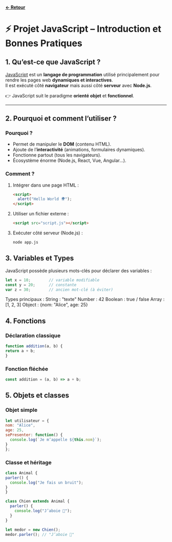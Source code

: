 #### [← Retour](readme.md)
# ⚡ Projet JavaScript – Introduction et Bonnes Pratiques

## 1. Qu’est-ce que JavaScript ?
[JavaScript](https://developer.mozilla.org/fr/docs/Web/JavaScript) est un **langage de programmation** utilisé principalement pour rendre les pages web **dynamiques et interactives**.  
Il est exécuté côté **navigateur** mais aussi côté **serveur** avec **Node.js**.  

👉 JavaScript suit le paradigme **orienté objet** et **fonctionnel**.  

---

## 2. Pourquoi et comment l’utiliser ?
### Pourquoi ?
- Permet de manipuler le **DOM** (contenu HTML).  
- Ajoute de l’**interactivité** (animations, formulaires dynamiques).  
- Fonctionne partout (tous les navigateurs).  
- Écosystème énorme (Node.js, React, Vue, Angular…).  

### Comment ?
1. Intégrer dans une page HTML :  
   ```html
   <script>
     alert("Hello World 🌍");
   </script>
   
2. Utiliser un fichier externe :
   ```html
   <script src="script.js"></script>

3. Exécuter côté serveur (Node.js) :
   ```bash
   node app.js

## 3. Variables et Types
  JavaScript possède plusieurs mots-clés pour déclarer des variables :
  ```js
  let x = 10;        // variable modifiable
  const y = 20;      // constante
  var z = 30;        // ancien mot-clé (à éviter)
```
Types principaux :
String : "texte"
Number : 42
Boolean : true / false
Array : [1, 2, 3]
Object : {nom: "Alice", age: 25}

## 4. Fonctions
  ### Déclaration classique
  ```js
  function addition(a, b) {
  return a + b;
  }
  ```
  ### Fonction fléchée
  ```js
  const addition = (a, b) => a + b;
  ```
## 5. Objets et classes
  ### Objet simple
  ```js
  let utilisateur = {
  nom: "Alice",
  age: 25,
  sePresenter: function() {
    console.log(`Je m’appelle ${this.nom}`);
  }
  };
  ```
  ### Classe et héritage
  ```js
  class Animal {
  parler() {
    console.log("Je fais un bruit");
  }
  }
  
  class Chien extends Animal {
    parler() {
      console.log("J’aboie 🐶");
    }
  }
  
  let medor = new Chien();
  medor.parler(); // "J’aboie 🐶"
  ```


